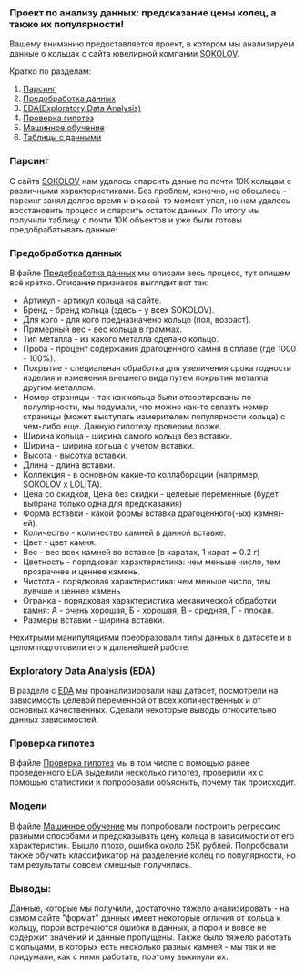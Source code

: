 ### Проект по анализу данных: предсказание цены колец, а также их популярности!
Вашему вниманию предоставляется проект, в котором мы анализируем данные о кольцах с сайта ювелирной компании [SOKOLOV](https://sokolov.ru/).

Кратко по разделам:
1. [Парсинг](parser.ipynb)
2. [Предобработка данных](Предобработка_данных.ipynb)
3. [EDA(Exploratory Data Analysis)](EDA.ipynb)
4. [Проверка гипотез](Проверка_гипотез.ipynb)
5. [Машинное обучение](Models.ipynb)
6. [Таблицы с данными](Data/)

### Парсинг
С сайта [SOKOLOV](https://sokolov.ru/) нам удалось спарсить даные по почти 10К кольцам с различными характеристиками. Без проблем, конечно, не обошлось - парсинг занял долгое время и в какой-то момент упал, но нам удалось восстановить процесс и спарсить остаток данных. По итогу мы получили таблицу с почти 10К объектов и уже были готовы предобрабатывать данные:

### Предобработка данных
В файле [Предобработка данных](Предобработка_данных.ipynb) мы описали весь процесс, тут опишем всё кратко. Описание признаков выглядит вот так:
- Артикул - артикул кольца на сайте.
- Бренд - бренд кольца (здесь - у всех SOKOLOV).
- Для кого - для кого предназначено кольцо (пол, возраст).
- Примерный вес - вес кольца в граммах.
- Тип металла - из какого металла сделано кольцо.
- Проба - процент содержания драгоценного камня в сплаве (где 1000 - 100%).
- Покрытие - специальная обработка для увеличения срока годности изделия и изменения внешнего вида путем покрытия металла другим металлом.
- Номер страницы - так как кольца были отсортированы по полулярности, мы подумали, что можно как-то связать номер страницы (может выступать измерителем популярности кольца) с чем-либо еще. Данную гипотезу проверим позже.
- Ширина кольца - ширина самого кольца без вставки.
- Ширина - ширина кольца с учетом вставки.
- Высота - высотка вставки.
- Длина - длина вставки.
- Коллекция - в основном какие-то коллаборации (например, SOKOLOV x LOLITA).
- Цена со скидкой, Цена без скидки - целевые переменные (будет выбрана только одна для предсказания)
- Форма вставки - какой формы вставка драгоценного(-ых) камня(-ей).
- Количество - количество камней в данной вставке.
- Цвет - цвет камня.
- Вес - вес всех камней во вставке (в каратах, 1 карат = 0.2 г)
- Цветность - порядковая характеристика: чем меньше число, тем прозрачнее и ценнее камень.
- Чистота - порядковая характеристика: чем меньше число, тем лувчше и ценнее камень
- Огранка - порядковая характеристика механической обработки камня: А - очень хорошая, Б - хорошая, В - средняя, Г - плохая.
- Размеры вставки - ширина вставки.

Нехитрыми манипуляциями преобразовали типы данных в датасете и в целом подготовили его к дальнейшей работе.

### Exploratory Data Analysis (EDA)
В разделе с [EDA](EDA.ipynb) мы проанализировали наш датасет, посмотрели на зависимость целевой переменной от всех количественных и от основных качественных. Сделали некоторые выводы относительно данных зависимостей.

### Проверка гипотез
В файле [Проверка гипотез](Проверка_гипотез.ipynb) мы в том числе с помощью ранее проведенного EDA выделили несколько гипотез, проверили их с помощью статистики и попробовали объяснить, почему так происходит. 

### Модели
В файле [Машинное обучение](Models.ipynb) мы попробовали построить регрессию разными способами и предсказывать цену кольца в зависимости от его характеристик. Вышло плохо, ошибка около 25К рублей. Попробовали также обучить классификатор на разделение колец по популярности, но там результаты совсем смешные получились.

### Выводы:
Данные, которые мы получили, достаточно тяжело анализировать - на самом сайте "формат" данных имеет некоторые отличия от кольца к кольцу, порой встречаются ошибки в данных, а порой и вовсе не содержит значений и данные пропущены. Также было тяжело работать с кольцами, в которых есть несколько разных камней - мы так и не придумали, как с ними работать, поэтому выкинули их. 



